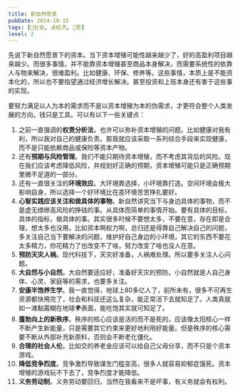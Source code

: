 ```yaml
---
title: 新自然愿景
pubDate: 2024-10-15
tags: [👫社会, 💰经济, 🤔思]
level: 2
---
```


先说下新自然愿景下的资本。当下资本增殖可能性越来越少了，好的高盈利项目越来越少。而很多事情，并不能靠资本增殖甚至商品本身解决，而需要系统性的依靠人与物来解决，很难盈利。比如健康、环保、修养等。这些事情，本质上是不能资本化的，所以也不要指望通过经济增长解决。甚至投资和上班本身还有害于这些事的实现。

要努力满足以人为本的需求而不是以资本增殖为本的伪需求，才更符合整个人类发展的方向。钱只是工具。可以有以下一些关键点：

1. 之前一直强调的**权责分析法**，也许可以弥补资本增殖的问题。比如健康对我有利，所以我对自己的健康负责。那我就应该采取一系列综合手段来实现健康，而不是只能依赖商品或保险等资本产物。
2. 还有**预期与风险管理**。我们不能只期待资本增殖，而不考虑其背后的风险。现在我们应该考虑降低风险，并规划好正确的预期，资本增殖可能只是正确预期里微不足道的一部分。
3. 还有一直很关注的**环境效应**。大环境靠选择，小环境靠打造。空间环境会极大影响自身，所以选择一个好环境比在差环境苦苦挣扎要好。
4. **心智实践应该关注和做具体的事物**。新自然讲究当下与身边具体的事物，而不是虚无缥缈高风险的挣钱的事。从具体而简单的事情开始。要有具体的目标，具体的指标，做具体的事。其实很多时候不要想太多，不要在意，存在即是合理，想太多也没用，比如资本啊权力啊，总归还是得靠自己解决自己的问题，多关注自己当下要解决的问题，维护好自己身边的小环境，其它的东西不要花太多精力，你花精力了也改变不了啥，努力改变了啥也没人在意。
5. **预防天灾人祸**。现代科技下，天灾好准备，人祸难处理。所以要多关注人心问题。
6. **大自然与小自然**。大自然要适应好，准备好天灾的预防。小自然就是人自己身体、心灵、家庭等的需求，也要多关注。
7. **安康半饱养生学**。我一直觉得，地球上80多亿人了，前所未有，很多不可再生资源都快用完了，社会和科技还这么复杂，能正常活下去就知足了。人类真就如一滩黏菌糊在地球🌍表面，能吃饱其实就可知足了。
8. **蓬勃向上的新秩序**。秩序的核心应该是活的而不是死的，应该像太阳核心一样不断产生新能量，只是需要其它约束来更好地利用好能量。但是秩序的核心需要不断从外部补充新原料，否则会不断老化僵化。
9. **合理的社会人伦**。比如交的养老金应该可以给自己父母分享，而不只是个资本游戏。
10. **降低竞争烈度**。竞争激烈导致谋生门槛变高，很多人就容易抑郁症饿死。资本增殖的游戏玩不下去了，竞争烈度才能降低。
11. **义务劳动制**。义务劳动要回归，当然在我看来不是坏事，有义务就会有权利。

